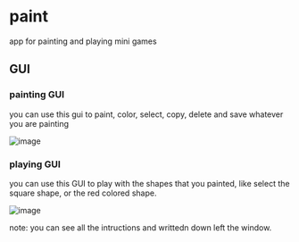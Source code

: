 # paint
app for painting and playing mini games

## GUI
### painting GUI
you can use this gui to paint, color, select, copy, delete and save whatever you are painting

![image](https://github.com/MouhammadKhier/paint/assets/47695246/95deaff4-b45a-4747-a0d4-0947e28446a2)


### playing GUI
you can use this GUI to play with the shapes that you painted, like select the square shape, or the red colored shape.

![image](https://github.com/MouhammadKhier/paint/assets/47695246/7bb582ef-fe10-4b5a-b55d-90d1f31b486f)

note: you can see all the intructions and writtedn down left the window.
